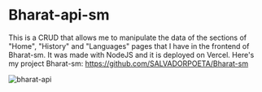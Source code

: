 ﻿# Bharat-api-sm

This is a CRUD that allows me to manipulate the data of the sections of "Home", "History" and "Languages" pages that I have in the frontend of Bharat-sm. It was made with NodeJS and it is deployed on Vercel. Here's my project Bharat-sm: https://github.com/SALVADORPOETA/Bharat-sm
 
![bharat-api](https://github.com/user-attachments/assets/04a280fe-58d0-4e32-870e-c80dba8a5b76)
